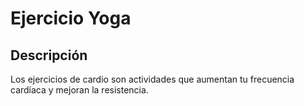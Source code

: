 # Ejercicio Yoga

## Descripción
Los ejercicios de cardio son actividades que aumentan tu frecuencia cardíaca y mejoran la resistencia.

